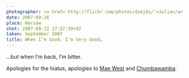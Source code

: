 ```yaml
---
photographer: <a href='http://flickr.com/photos/dzejdi/'>Julia</a>
date: 2007-09-26
place: Warsaw
shot: 2007-09-22 17:57:59+02
taken: September 2007
title: When I’m Good, I’m Very Good…
---
```


…but when I’m back, I’m bitter.

Apologies for the hiatus, apologies to [Mae West](http://en.wikiquote.org/wiki/Mae_West) and [Chumbawamba](https://youtube.com/watch?v=4jAvt0gIWrc).
